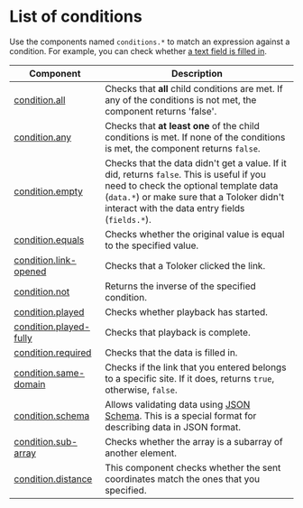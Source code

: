 # List of conditions

Use the components named `conditions.*` to match an expression against a condition. For example, you can check whether [a text field is filled in](condition.required.md).

| Component                                           | Description                                                                                                                                                                                                                         |
| --------------------------------------------------- | ----------------------------------------------------------------------------------------------------------------------------------------------------------------------------------------------------------------------------------- |
| [condition.all](condition.all.md)                   | Checks that **all** child conditions are met. If any of the conditions is not met, the component returns 'false'.                                                                                                                   |
| [condition.any](condition.any.md)                   | Checks that **at least one** of the child conditions is met. If none of the conditions is met, the component returns `false`.                                                                                                       |
| [condition.empty](condition.empty.md)               | Checks that the data didn't get a value. If it did, returns `false`. This is useful if you need to check the optional template data (`data.*`) or make sure that a Toloker didn't interact with the data entry fields (`fields.*`). |
| [condition.equals](condition.equals.md)             | Checks whether the original value is equal to the specified value.                                                                                                                                                                  |
| [condition.link-opened](condition.link-opened.md)   | Checks that a Toloker clicked the link.                                                                                                                                                                                             |
| [condition.not](condition.not.md)                   | Returns the inverse of the specified condition.                                                                                                                                                                                     |
| [condition.played](condition.played.md)             | Checks whether playback has started.                                                                                                                                                                                                |
| [condition.played-fully](condition.played-fully.md) | Checks that playback is complete.                                                                                                                                                                                                   |
| [condition.required](condition.required.md)         | Checks that the data is filled in.                                                                                                                                                                                                  |
| [condition.same-domain](condition.same-domain.md)   | Checks if the link that you entered belongs to a specific site. If it does, returns `true`, otherwise, `false`.                                                                                                                     |
| [condition.schema](condition.schema.md)             | Allows validating data using [JSON Schema](https://json-schema.org/learn/getting-started-step-by-step.html). This is a special format for describing data in JSON format.                                                           |
| [condition.sub-array](condition.sub-array.md)       | Checks whether the array is a subarray of another element.                                                                                                                                                                          |
| [condition.distance](condition.distance.md)         | This component checks whether the sent coordinates match the ones that you specified.                                                                                                                                               |
